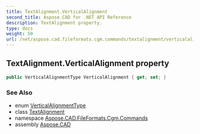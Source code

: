 ```yaml
---
title: TextAlignment.VerticalAlignment
second_title: Aspose.CAD for .NET API Reference
description: TextAlignment property. 
type: docs
weight: 50
url: /net/aspose.cad.fileformats.cgm.commands/textalignment/verticalalignment/
---
```

## TextAlignment.VerticalAlignment property

```csharp
public VerticalAlignmentType VerticalAlignment { get; set; }
```

### See Also

* enum [VerticalAlignmentType](../../textalignment.verticalalignmenttype/)
* class [TextAlignment](../)
* namespace [Aspose.CAD.FileFormats.Cgm.Commands](../../textalignment/)
* assembly [Aspose.CAD](../../../)



